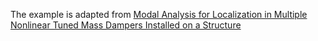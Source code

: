 The example is adapted from [Modal Analysis for Localization in Multiple Nonlinear Tuned Mass Dampers Installed on a Structure](http://dx.doi.org/10.1115/1.4067582)

